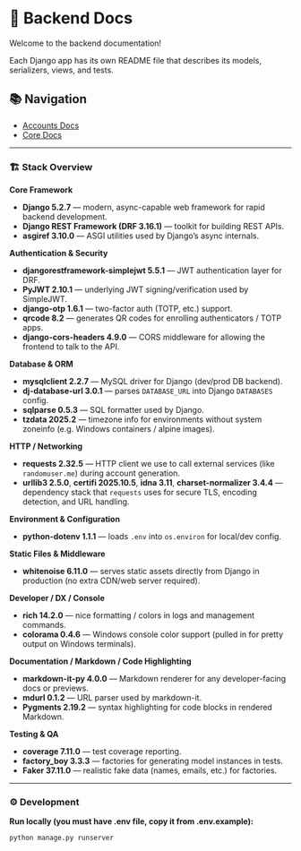 # 🧠 Backend Docs

Welcome to the backend documentation!

Each Django app has its own README file that describes its models, serializers, views, and tests.

## 📚 Navigation

- [Accounts Docs](accounts/README.md)
- [Core Docs](core/README.md)

---

### 🏗️ Stack Overview

**Core Framework**

* **Django 5.2.7** — modern, async-capable web framework for rapid backend development.
* **Django REST Framework (DRF 3.16.1)** — toolkit for building REST APIs.
* **asgiref 3.10.0** — ASGI utilities used by Django’s async internals.

**Authentication & Security**

* **djangorestframework-simplejwt 5.5.1** — JWT authentication layer for DRF.
* **PyJWT 2.10.1** — underlying JWT signing/verification used by SimpleJWT.
* **django-otp 1.6.1** — two-factor auth (TOTP, etc.) support.
* **qrcode 8.2** — generates QR codes for enrolling authenticators / TOTP apps.
* **django-cors-headers 4.9.0** — CORS middleware for allowing the frontend to talk to the API.

**Database & ORM**

* **mysqlclient 2.2.7** — MySQL driver for Django (dev/prod DB backend).
* **dj-database-url 3.0.1** — parses `DATABASE_URL` into Django `DATABASES` config.
* **sqlparse 0.5.3** — SQL formatter used by Django.
* **tzdata 2025.2** — timezone info for environments without system zoneinfo (e.g. Windows containers / alpine images).

**HTTP / Networking**

* **requests 2.32.5** — HTTP client we use to call external services (like `randomuser.me`) during account generation.
* **urllib3 2.5.0**, **certifi 2025.10.5**, **idna 3.11**, **charset-normalizer 3.4.4** — dependency stack that `requests` uses for secure TLS, encoding detection, and URL handling.

**Environment & Configuration**

* **python-dotenv 1.1.1** — loads `.env` into `os.environ` for local/dev config.

**Static Files & Middleware**

* **whitenoise 6.11.0** — serves static assets directly from Django in production (no extra CDN/web server required).

**Developer / DX / Console**

* **rich 14.2.0** — nice formatting / colors in logs and management commands.
* **colorama 0.4.6** — Windows console color support (pulled in for pretty output on Windows terminals).

**Documentation / Markdown / Code Highlighting**

* **markdown-it-py 4.0.0** — Markdown renderer for any developer-facing docs or previews.
* **mdurl 0.1.2** — URL parser used by markdown-it.
* **Pygments 2.19.2** — syntax highlighting for code blocks in rendered Markdown.

**Testing & QA**

* **coverage 7.11.0** — test coverage reporting.
* **factory_boy 3.3.3** — factories for generating model instances in tests.
* **Faker 37.11.0** — realistic fake data (names, emails, etc.) for factories.

---

### ⚙️ Development

**Run locally (you must have .env file, copy it from .env.example):**
```bash
python manage.py runserver